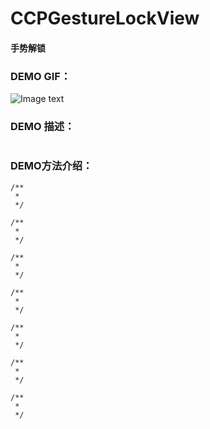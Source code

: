 # CCPGestureLockView

#### 手势解锁

### DEMO GIF：

![Image text](http://upload-images.jianshu.io/upload_images/1764698-5824042391011fb4.gif?imageMogr2/auto-orient/strip)

### DEMO 描述：
```

```
### DEMO方法介绍：
```
/**
 *  
 */
```
```
/**
 *  
 */
```
```
/**
 *  
 */
```
```
/**
 *  
 */
```
```
/**
 *  
 */
```
```
/**
 *  
 */
```
```
/**
 *  
 */
```

